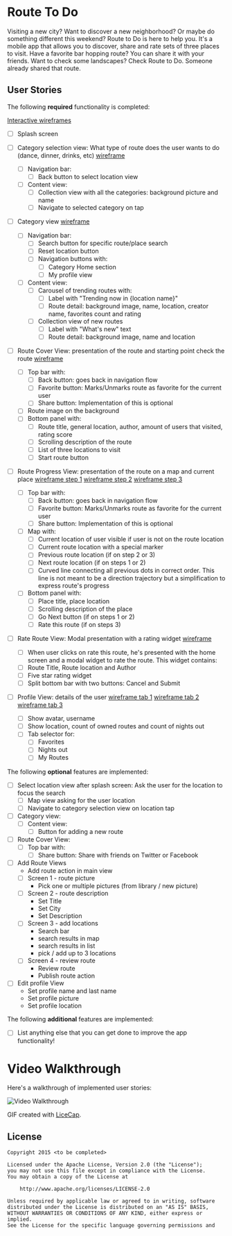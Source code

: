# Route To Do

Visiting a new city? Want to discover a new neighborhood? Or maybe do something
different this weekend? Route to Do is here to help you. It's a mobile app that allows
you to discover, share and rate sets of three places to visit. Have a favorite bar
hopping route? You can share it with your friends. Want to check some landscapes?
Check Route to Do. Someone already shared that route.

## User Stories

The following **required** functionality is completed:

[Interactive wireframes](http://ios-route-to-do.github.io/app/wireframes/index.html)

- [ ] Splash screen

- [ ] Category selection view: What type of route does the user wants to do (dance, dinner, drinks, etc) [wireframe](wireframes/static/2-0-CategoryPick.png)
  - [ ] Navigation bar:
    - [ ] Back button to select location view
  - [ ] Content view:
    - [ ] Collection view with all the categories: background picture and name
    - [ ] Navigate to selected category on tap

- [ ] Category view [wireframe](wireframes/static/3-0-CategoryHome.png)
  - [ ] Navigation bar:
    - [ ] Search button for specific route/place search
    - [ ] Reset location button
    - [ ] Navigation buttons with:
      - [ ] Category Home section
      - [ ] My profile view
  - [ ] Content view:
    - [ ] Carousel of trending routes with:
      - [ ] Label with "Trending now in {location name}"
      - [ ] Route detail: background image, name, location, creator name, favorites count and rating
    - [ ] Collection view of new routes
      - [ ] Label with "What's new" text
      - [ ] Route detail: background image, name and location

- [ ] Route Cover View: presentation of the route and starting point check the route [wireframe](wireframes/static/4-0-RouteCoverView.png)
  - [ ] Top bar with:
    - [ ] Back button: goes back in navigation flow
    - [ ] Favorite button: Marks/Unmarks route as favorite for the current user
    - [ ] Share button: Implementation of this is optional
  - [ ] Route image on the background
  - [ ] Bottom panel with:
    - [ ] Route title, general location, author, amount of users that visited, rating score
    - [ ] Scrolling description of the route
    - [ ] List of three locations to visit
    - [ ] Start route button

- [ ] Route Progress View: presentation of the route on a map and current place [wireframe step 1](wireframes/static/5-0-RouteStepView1.png) [wireframe step 2](wireframes/static/6-0-RouteStepView2.png) [wireframe step 3](wireframes/static/7-0-RouteStepView3.png)
  - [ ] Top bar with:
    - [ ] Back button: goes back in navigation flow
    - [ ] Favorite button: Marks/Unmarks route as favorite for the current user
    - [ ] Share button: Implementation of this is optional
  - [ ] Map with:
    - [ ] Current location of user visible if user is not on the route location
    - [ ] Current route location with a special marker
    - [ ] Previous route location (if on step 2 or 3)
    - [ ] Next route location (if on steps 1 or 2)
    - [ ] Curved line connecting all previous dots in correct order. This line is not
    meant to be a direction trajectory but a simplification to express route's progress
  - [ ] Bottom panel with:
    - [ ] Place title, place location
    - [ ] Scrolling description of the place
    - [ ] Go Next button (if on steps 1 or 2)
    - [ ] Rate this route (if on steps 3)

- [ ] Rate Route View: Modal presentation with a rating widget [wireframe](wireframes/static/8-0-RouteRate.png)
  - [ ] When user clicks on rate this route, he's presented with the home screen and
  a modal widget to rate the route. This widget contains:
  - [ ] Route Title, Route location and Author
  - [ ] Five star rating widget
  - [ ] Split bottom bar with two buttons: Cancel and Submit

- [ ] Profile View: details of the user [wireframe tab 1](wireframes/static/9-0-Profile-Favorites.png) [wireframe tab 2](wireframes/static/10-0-Profile-NightsOut.png) [wireframe tab 3](wireframes/static/11-0-Profile-MyRoutes.png)
  - [ ] Show avatar, username
  - [ ] Show location, count of owned routes and count of nights out
  - [ ] Tab selector for:
    - [ ] Favorites
    - [ ] Nights out
    - [ ] My Routes

The following **optional** features are implemented:

- [ ] Select location view after splash screen: Ask the user for the location to focus the search
  - [ ] Map view asking for the user location
  - [ ] Navigate to category selection view on location tap

- [ ] Category view:
  - [ ] Content view:
    - [ ] Button for adding a new route

- [ ] Route Cover View:
  - [ ] Top bar with:
    - [ ] Share button: Share with friends on Twitter or Facebook

- [ ] Add Route Views
  - Add route action in main view
  - [ ] Screen 1 - route picture
    - Pick one or multiple pictures (from library / new picture)
  - [ ] Screen 2 - route description
    - Set Title
    - Set City
    - Set Description
  - [ ] Screen 3 - add locations
    - Search bar
    - search results in map
    - search results in list
    - pick / add up to 3 locations
  - [ ] Screen 4 - review route
    - Review route
    - Publish route action

- [ ] Edit profile View
  - Set profile name and last name
  - Set profile picture
  - Set profile location

The following **additional** features are implemented:

- [ ] List anything else that you can get done to improve the app functionality!

# Video Walkthrough

Here's a walkthrough of implemented user stories:

<img src='assignment.gif' title='Video Walkthrough' alt='Video Walkthrough' />

GIF created with [LiceCap](http://www.cockos.com/licecap/).

## License

    Copyright 2015 <to be completed>

    Licensed under the Apache License, Version 2.0 (the "License");
    you may not use this file except in compliance with the License.
    You may obtain a copy of the License at

        http://www.apache.org/licenses/LICENSE-2.0

    Unless required by applicable law or agreed to in writing, software
    distributed under the License is distributed on an "AS IS" BASIS,
    WITHOUT WARRANTIES OR CONDITIONS OF ANY KIND, either express or implied.
    See the License for the specific language governing permissions and
